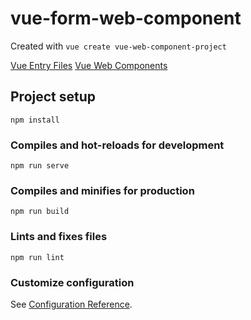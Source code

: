 # vue-form-web-component

Created with
`vue create vue-web-component-project`

[Vue Entry Files](https://cli.vuejs.org/guide/build-targets.html#vue-vs-js-ts-entry-files)
[Vue Web Components](https://vuejsdevelopers.com/2018/05/21/vue-js-web-component/)

## Project setup
```
npm install
```

### Compiles and hot-reloads for development
```
npm run serve
```

### Compiles and minifies for production
```
npm run build
```

### Lints and fixes files
```
npm run lint
```

### Customize configuration
See [Configuration Reference](https://cli.vuejs.org/config/).
